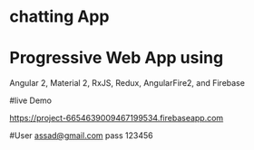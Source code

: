 # chatting App

# Progressive Web App using

Angular 2, Material 2, RxJS, Redux, AngularFire2,  and Firebase

#live Demo

https://project-6654639009467199534.firebaseapp.com

#User
assad@gmail.com pass 123456